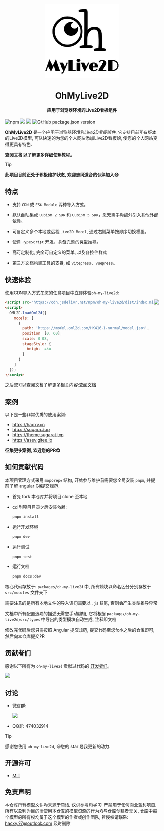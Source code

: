 <!-- markdownlint-disable -->
<p align="center">
  <img width="240" style="text-align:center;" src="https://raw.githubusercontent.com/hacxy/hacxy/main/images/121472002.png"/ >
</p>
<h1 align="center">OhMyLive2D</h1>
<h4 align="center">应用于浏览器环境的Live2D看板组件</h4>

![npm](https://img.shields.io/npm/v/oh-my-live2d?label=npm) ![](https://img.shields.io/npm/dt/oh-my-live2d.svg) ![](https://img.shields.io/badge/cubism-2%2F5-orange) ![GitHub package.json version](https://img.shields.io/npm/v/vuepress-plugin-oh-my-live2d?label=vuepress-plugin)

**OhMyLive2D** 是一个应用于浏览器环境的*Live2D看板组件*, 它支持目前所有版本的Live2D模型, 可以快速的为您的个人网站添加Live2D看板娘, 使您的个人网站变得更具有特色.

**[查阅文档](https://oml2d.com) 以了解更多详细使用教程。**

> [!TIP]  
> **此项目目前正处于积极维护状态, 欢迎志同道合的伙伴加入😄**

## 特点

- 支持 `CDN` 或 `ES6 Module` 两种导入方式。

- 默认自动集成 `Cubism 2 SDK` 和 `Cubism 5 SDK`，您无需手动额外引入其他外部依赖。

- 可自定义多个本地或远程 `Live2D Model`, 通过右侧菜单按顺序切换模型。

- 使用 `TypeScript` 开发，具备完整的类型推导。

- 高可定制化, 完全可自定义的菜单, 以及各控件样式

- 第三方文档构建工具的支持, 如 `vitepress`、`vuepress`。

## 快速体验

使用CDN导入方式在您的任意项目中立即体验`oh-my-live2d`:

<image align="right" height="325px" src="https://raw.githubusercontent.com/hacxy/hacxy/main/images/%E5%BD%95%E5%B1%8F2024-03-21%2023.18.31.gif"/>

```html
<script src="https://cdn.jsdelivr.net/npm/oh-my-live2d/dist/index.min.js"></script>
<script>
  OML2D.loadOml2d({
    models: [
      {
        path: 'https://model.oml2d.com/HK416-1-normal/model.json',
        position: [0, 60],
        scale: 0.08,
        stageStyle: {
          height: 450
        }
      }
    ]
  });
</script>
```

之后您可以查阅文档了解更多相关内容:[查阅文档](https://oml2d.com/guide/index.html)

## 案例

以下是一些非常优质的使用案例:

- <https://hacxy.cn>
- <https://sugarat.top>
- <https://theme.sugarat.top>
- <https://asev.gitee.io>

**征集更多案例, 欢迎您的PR😋**

## 如何贡献代码

本项目管理方式采用 `moporepo` 结构, 开始参与维护前需要您全局安装 `pnpm`, 并提前了解 angular Git提交规范.

- 首先 fork 本仓库并将项目 clone 至本地

- cd 到项目目录之后安装依赖:

  ```sh
  pnpm install
  ```

- 运行开发环境

  ```sh
  pnpm dev
  ```

- 运行测试
  ```sh
  pnpm test
  ```
- 运行文档
  ```sh
  pnpm docs:dev
  ```

核心代码存放于: `packages/oh-my-live2d` 中, 所有模块以命名区分分别存放于 `src/modules` 文件夹下

需要注意的是所有本地文件的导入语句需要以 `.js` 结尾, 否则会产生类型推导异常

文档中所有配置选项的描述无需您手动编辑, 它将根据 `packages/oh-my-live2d/src/types` 中导出的类型模块自动生成, 注释即文档

修改完代码后您只需按照 Angular 提交规范, 提交代码至您fork之后的仓库即可, 然后向本仓库提交PR

## 贡献者们

感谢以下所有为 `oh-my-live2d` 贡献过代码的 [开发者们](https://github.com/oh-my-live2d/oh-my-live2d/graphs/contributors)。

<a href="https://github.com/oh-my-live2d/oh-my-live2d/graphs/contributors">
  <img src="https://contrib.rocks/image?repo=oh-my-live2d/oh-my-live2d" />
</a>

## 讨论

- 微信群:

  <image style="display: inline-block;width:200px;padding-right:6px" src='https://loclink-1259720482.cos.ap-beijing.myqcloud.com/image/wxq.png'/>

- QQ群: 474032914

> [!TIP]
> 感谢您使用 `oh-my-live2d`, 😃您的 star 是我更新的动力.

## 开源许可

- [MIT](https://github.com/oh-my-live2d/oh-my-live2d/blob/main/license)

## 免责声明

本仓库所有模型文件均来源于网络, 仅供参考和学习, 严禁用于任何商业盈利项目, 所有以盈利为目的而使用本仓库的模型资源的行为均与仓库创建者无关, 仓库中每个模型的所有权均属于这个模型的作者或创作团队, 若侵权请联系: hacxy.97@outlook.com 及时删除
